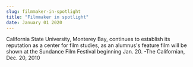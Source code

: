 ```yaml
---
slug: filmmaker-in-spotlight
title: "Filmmaker in spotlight"
date: January 01 2020
---
```


<p>California State University, Monterey Bay, continues to establish its reputation as a center for film studies, as an alumnus's feature film will be shown at the Sundance Film Festival beginning Jan. 20. -The Californian, Dec. 20, 2010
</p>
